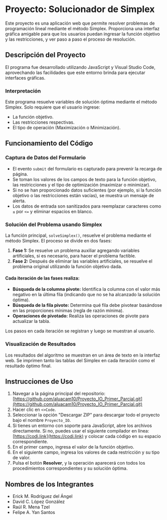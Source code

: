 # Proyecto: Solucionador de Simplex

Este proyecto es una aplicación web que permite resolver problemas de programación lineal mediante el método Simplex. Proporciona una interfaz gráfica amigable para que los usuarios puedan ingresar la función objetivo y las restricciones, y ver paso a paso el proceso de resolución.

## Descripción del Proyecto

El programa fue desarrollado utilizando JavaScript y Visual Studio Code, aprovechando las facilidades que este entorno brinda para ejecutar interfaces gráficas.

### Interpretación

Este programa resuelve variables de solución óptima mediante el método Simplex. Solo requiere que el usuario ingrese:

- La función objetivo.
- Las restricciones respectivas.
- El tipo de operación (Maximización o Minimización).

## Funcionamiento del Código

### Captura de Datos del Formulario

- El evento `submit` del formulario es capturado para prevenir la recarga de página.
- Se toman los valores de los campos de texto para la función objetivo, las restricciones y el tipo de optimización (maximizar o minimizar).
- Si no se han proporcionado datos suficientes (por ejemplo, si la función objetivo o las restricciones están vacías), se muestra un mensaje de alerta.
- Los datos de entrada son sanitizados para reemplazar caracteres como `≤` por `<=` y eliminar espacios en blanco.

### Solución del Problema usando Simplex

La función principal, `solveSimplex()`, resuelve el problema mediante el método Simplex. El proceso se divide en dos fases:

1. **Fase 1:** Se resuelve un problema auxiliar agregando variables artificiales, si es necesario, para hacer el problema factible.
2. **Fase 2:** Después de eliminar las variables artificiales, se resuelve el problema original utilizando la función objetivo dada.

#### Cada iteración de las fases realiza:

- **Búsqueda de la columna pivote:** Identifica la columna con el valor más negativo en la última fila (indicando que no se ha alcanzado la solución óptima).
- **Búsqueda de la fila pivote:** Determina qué fila debe pivotear basándose en las proporciones mínimas (regla de razón mínima).
- **Operaciones de pivotado:** Realiza las operaciones de pivote para actualizar la tabla.

Los pasos en cada iteración se registran y luego se muestran al usuario.

### Visualización de Resultados

Los resultados del algoritmo se muestran en un área de texto en la interfaz web. Se imprimen tanto las tablas del Simplex en cada iteración como el resultado óptimo final.

## Instrucciones de Uso

1. Navegar a la página principal del repositorio:  
   [https://github.com/aluacam10/Proyecto_IO_Primer_Parcial.git](https://github.com/aluacam10/Proyecto_IO_Primer_Parcial.git)
2. Hacer clic en `<>Code`.
3. Seleccionar la opción "Descargar ZIP" para descargar todo el proyecto bajo el nombre `Proyecto_IO`.
4. Si tienes un entorno con soporte para JavaScript, abre los archivos directamente. Si no, puedes usar el siguiente compilador en línea:  
   [https://codi.link](https://codi.link) y colocar cada código en su espacio correspondiente.
5. En el primer campo, ingresa el valor de la función objetivo.
6. En el siguiente campo, ingresa los valores de cada restricción y su tipo de valor.
7. Pulsa el botón **Resolver**, y la operación aparecerá con todos los procedimientos correspondientes y su solución óptima.

## Nombres de los Integrantes

- Erick M. Rodríguez del Ángel
- David C. López González
- Raúl R. Mena Tzel
- Felipe A. Yan Santos
